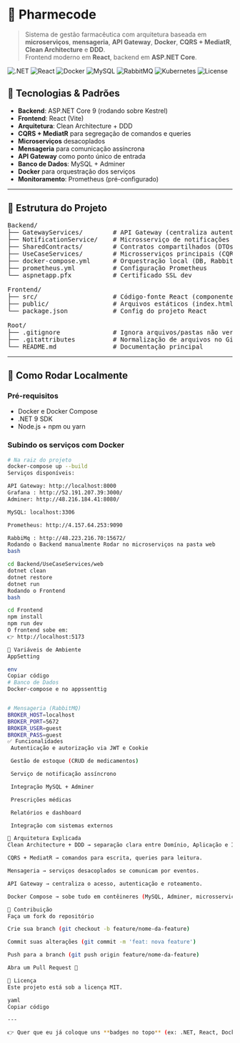 # 💊 Pharmecode

> Sistema de gestão farmacêutica com arquitetura baseada em **microserviços**, **mensageria**, **API Gateway**, **Docker**, **CQRS + MediatR**, **Clean Architecture** e **DDD**.  
> Frontend moderno em **React**, backend em **ASP.NET Core**.

![.NET](https://img.shields.io/badge/.NET-9.0-512BD4?logo=dotnet&logoColor=white)
![React](https://img.shields.io/badge/React-18-61DAFB?logo=react&logoColor=black)
![Docker](https://img.shields.io/badge/Docker-Compose-2496ED?logo=docker&logoColor=white)
![MySQL](https://img.shields.io/badge/MySQL-8.0-4479A1?logo=mysql&logoColor=white)
![RabbitMQ](https://img.shields.io/badge/RabbitMQ-Messaging-FF6600?logo=rabbitmq&logoColor=white)
![Kubernetes](https://img.shields.io/badge/Kubernetes-Orchestration-326CE5?logo=kubernetes&logoColor=white)
![License](https://img.shields.io/badge/License-MIT-green)

## 🧰 Tecnologias & Padrões

- **Backend**: ASP.NET Core 9 (rodando sobre Kestrel)  
- **Frontend**: React (Vite)  
- **Arquitetura**: Clean Architecture + DDD  
- **CQRS + MediatR** para segregação de comandos e queries  
- **Microserviços** desacoplados  
- **Mensageria** para comunicação assíncrona  
- **API Gateway** como ponto único de entrada  
- **Banco de Dados**: MySQL + Adminer  
- **Docker** para orquestração dos serviços  
- **Monitoramento**: Prometheus (pré-configurado)

---

<!-- Estrutura do projeto - renderiza alinhada no GitHub -->
<h2>📂 Estrutura do Projeto</h2>

<pre>
Backend/
├── GatewayServices/        # API Gateway (centraliza autenticação, roteamento)
├── NotificationService/    # Microsserviço de notificações (RabbitMQ)
├── SharedContracts/        # Contratos compartilhados (DTOs, eventos)
├── UseCaseServices/        # Microsserviços principais (CQRS, DDD)
├── docker-compose.yml      # Orquestração local (DB, RabbitMQ, Prometheus)
├── prometheus.yml          # Configuração Prometheus
└── aspnetapp.pfx           # Certificado SSL dev

Frontend/
├── src/                    # Código-fonte React (componentes, páginas, hooks)
├── public/                 # Arquivos estáticos (index.html, assets)
└── package.json            # Config do projeto React

Root/
├── .gitignore              # Ignora arquivos/pastas não versionados
├── .gitattributes          # Normalização de arquivos no Git
└── README.md               # Documentação principal
</pre>


---

## 🚀 Como Rodar Localmente

### Pré-requisitos
- Docker e Docker Compose  
- .NET 9 SDK  
- Node.js + npm ou yarn  

### Subindo os serviços com Docker

```bash
# Na raiz do projeto
docker-compose up --build
Serviços disponíveis:

API Gateway: http://localhost:8000
Grafana : http://52.191.207.39:3000/
Adminer: http://48.216.184.41:8080/

MySQL: localhost:3306

Prometheus: http://4.157.64.253:9090

RabbiMq : http://48.223.216.70:15672/
Rodando o Backend manualmente Rodar no microserviços na pasta web 
bash

cd Backend/UseCaseServices/web
dotnet clean
dotnet restore
dotnet run
Rodando o Frontend
bash

cd Frontend
npm install
npm run dev
O frontend sobe em:
👉 http://localhost:5173

🔑 Variáveis de Ambiente
AppSetting

env
Copiar código
# Banco de Dados
Docker-compose e no appssenttig


# Mensageria (RabbitMQ)
BROKER_HOST=localhost
BROKER_PORT=5672
BROKER_USER=guest
BROKER_PASS=guest
✅ Funcionalidades
 Autenticação e autorização via JWT e Cookie

 Gestão de estoque (CRUD de medicamentos)

 Serviço de notificação assíncrono

 Integração MySQL + Adminer

 Prescrições médicas

 Relatórios e dashboard

 Integração com sistemas externos

🔄 Arquitetura Explicada
Clean Architecture + DDD → separação clara entre Domínio, Aplicação e Infraestrutura.

CQRS + MediatR → comandos para escrita, queries para leitura.

Mensageria → serviços desacoplados se comunicam por eventos.

API Gateway → centraliza o acesso, autenticação e roteamento.

Docker Compose → sobe tudo em contêineres (MySQL, Adminer, microsserviços, mensageria, Prometheus).

🤝 Contribuição
Faça um fork do repositório

Crie sua branch (git checkout -b feature/nome-da-feature)

Commit suas alterações (git commit -m 'feat: nova feature')

Push para a branch (git push origin feature/nome-da-feature)

Abra um Pull Request 🎉

📜 Licença
Este projeto está sob a licença MIT.

yaml
Copiar código

---

👉 Quer que eu já coloque uns **badges no topo** (ex: .NET, React, Docker, MySQL, RabbitMQ) pra deixar o README m

